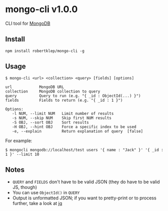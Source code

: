 # mongo-cli v1.0.0

CLI tool for [MongoDB](http://www.mongodb.com/)

## Install

```
npm install robertklep/mongo-cli -g
```

## Usage

```
$ mongo-cli <url> <collection> <query> [fields] [options]

url            MongoDB URL
collection     MongoDB collection to query
query          Query to run (e.g. "{ _id : ObjectId(...) }")
fields         Fields to return (e.g. "{ _id : 1 }")

Options:
   -l NUM, --limit NUM   Limit number of results
   -s NUM, --skip NUM    Skip first NUM results
   -S OBJ, --sort OBJ    Sort results
   -H OBJ, --hint OBJ    Force a specific index to be used
   -e, --explain         Return explanation of query  [false]
```

For example:

```
$ mongocli mongodb://localhost/test users '{ name : "Jack" }' '{ _id : 1 }' --limit 10
```

## Notes

* `QUERY` and `FIELDS` don't have to be valid JSON (they do have to be valid JS, though)
* You can use `ObjectId()` in `QUERY`
* Output is unformatted JSON; if you want to pretty-print or to process further, take a look at [jq](http://stedolan.github.io/jq/)

